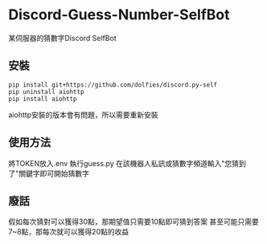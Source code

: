 # Discord-Guess-Number-SelfBot
某伺服器的猜數字Discord SelfBot

## 安裝
```
pip install git+https://github.com/dolfies/discord.py-self
pip uninstall aiohttp
pip install aiohttp
```

aiohttp安裝的版本會有問題，所以需要重新安裝

## 使用方法
將TOKEN放入.env
執行guess.py
在該機器人私訊或猜數字頻道輸入"您猜到了"關鍵字即可開始猜數字
## 廢話
假如每次猜對可以獲得30點，那期望值只需要10點即可猜到答案
甚至可能只需要7~8點，那每次就可以獲得20點的收益
